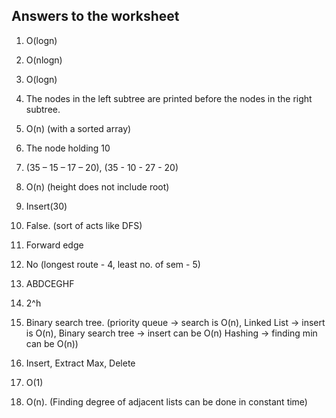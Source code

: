## Answers to the worksheet

1. O(logn)

2. O(nlogn)

3. O(logn)

4. The nodes in the left subtree are printed before the nodes in the right subtree.

5. O(n) (with a sorted array)

6. The node holding 10

7. (35 – 15 – 17 – 20), (35 - 10 - 27 - 20)

8. O(n) (height does not include root)

9. Insert(30)

10. False. (sort of acts like DFS)

11. Forward edge

12. No (longest route - 4, least no. of sem - 5)

13. ABDCEGHF

14. 2^h

15. Binary search tree. 
    (priority queue -> search is O(n), 
    Linked List -> insert is O(n), 
    Binary search tree -> insert can be O(n)
    Hashing -> finding min can be O(n))
    
15. Insert, Extract Max, Delete

16. O(1)

17. O(n). (Finding degree of adjacent lists can be done in constant time)
